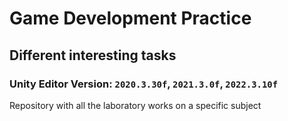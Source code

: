 # Game Development Practice
## Different interesting tasks
### Unity Editor Version: `2020.3.30f`, `2021.3.0f`, `2022.3.10f`
Repository with all the laboratory works on a specific subject
